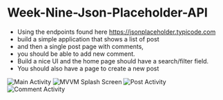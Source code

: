 # Week-Nine-Json-Placeholder-API
* Using the endpoints found here https://jsonplaceholder.typicode.com
* build a simple application that shows a list of post
* and then a single post page with comments,
* you should be able to add new comment.
* Build a nice UI and the home page should have a search/filter field.
* You should also have a page to create a new post

![Main Activity](app/src/main/res/drawable/main_activity.png)
![MVVM Splash Screen](app/src/main/res/drawable/mvvm_splash_screen.png)
![Post Activity](app/src/main/res/drawable/post_activity.png)
![Comment Activity](app/src/main/res/drawable/comment_activity.png)